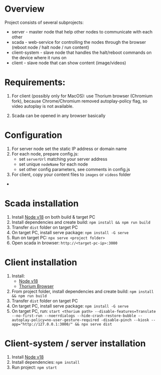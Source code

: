 # Overview
Project consists of several subprojects:
- server - master node that help other nodes to communicate with each other
- scada - web-service for controlling the nodes through the browser (reboot node / halt node / run content)
- client-system - slave node that handles the halt/reboot commands on the device where it runs on
- client - slave node that can show content (image/videos)

# Requirements:
1) For client (possibly only for MacOS): use Thorium browser (Chromium fork), because Chrome/Chromium removed autoplay-policy flag, 
   so video autoplay is not available.
   
2) Scada can be opened in any browser basically

# Configuration
1) For server node set the static IP address or domain name
2) For each node, prepare config.js:
   - set `serverUrl` matching your server address
   - set unique `nodeName` for each node
   - set other config parameters, see comments in config.js
3) For client, copy your content files to `images` or `videos` folder
   
- [//]: # (TODO: overview of scada config)

# Scada installation
1) Install [Node v18](https://nodejs.org/download/release/v18.19.0/) on both build & target PC
2) Install dependencies and create build: `npm install && npm run build`
3) Transfer `dist` folder on target PC
4) On target PC, install serve package: `npm install -G serve`
5) Run on target PC: `npx serve <project folder>`
6) Open scada in browser: `http://<target-pc-ip>:3000`

# Client installation
1) Install:
    - [Node v18](https://nodejs.org/download/release/v18.19.0/)
    - [Thorium Browser](https://thorium.rocks/)
2) From project folder, install dependencies and create build: `npm install && npm run build`
3) Transfer `dist` folder on target PC
4) On target PC, install serve package: `npm install -G serve`
5) On target PC,
   run: `start <thorium path> --disable-features=Translate --no-first-run --noerrdialogs --hide-crash-restore-bubble --autoplay-policy=no-user-gesture-required -disable-pinch --kiosk --app="http://127.0.0.1:3000/" && npx serve dist`

# Client-system / server installation
1) Install [Node v18](https://nodejs.org/download/release/v18.19.0/)
2) Install dependencies: `npm install`
3) Run project: `npm start`
